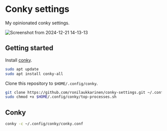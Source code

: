 # Conky settings

My opinionated conky settings.

![Screenshot from 2024-12-21 14-13-13](https://github.com/user-attachments/assets/e9cd3733-225b-4aed-a138-b8b1e9fdb7b5)

## Getting started

Install [conky](https://github.com/brndnmtthws/conky).

```bash
sudo apt update
sudo apt install conky-all
```

Clone this repository to `$HOME/.config/conky`.

```bash
git clone https://github.com/ronilaukkarinen/conky-settings.git ~/.config/conky
sudo chmod +x $HOME/.config/conky/top-processes.sh
```

## Conky

```bash
conky -c ~/.config/conky/conky.conf
```
